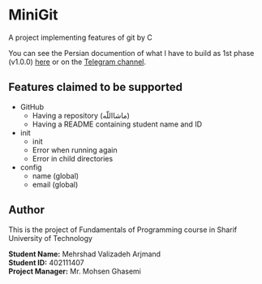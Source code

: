 # MiniGit
A project implementing features of git by C

You can see the Persian documention of what I have to build as 1st phase (v1.0.0) [here](https://github.com/Mehrshad3/MiniGit/blob/main/FOP-Phase1.pdf) or on the [Telegram channel](https://t.me/fop_ce_2023/187).

## Features claimed to be supported
- GitHub
    - Having a repository (ماشااللّه)
    - Having a README containing student name and ID
- init
    - init
    - Error when running again
    - Error in child directories
- config
    - name (global)
    - email (global)

## Author
This is the project of Fundamentals of Programming course in Sharif University of Technology

**Student Name:** Mehrshad Valizadeh Arjmand  
**Student ID:** 402111407  
**Project Manager:** Mr. Mohsen Ghasemi